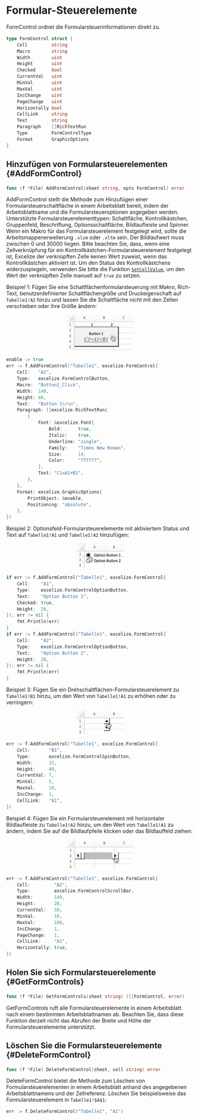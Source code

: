 # Formular-Steuerelemente

FormControl ordnet die Formularsteuerinformationen direkt zu.

```go
type FormControl struct {
    Cell         string
    Macro        string
    Width        uint
    Height       uint
    Checked      bool
    CurrentVal   uint
    MinVal       uint
    MaxVal       uint
    IncChange    uint
    PageChange   uint
    Horizontally bool
    CellLink     string
    Text         string
    Paragraph    []RichTextRun
    Type         FormControlType
    Format       GraphicOptions
}
```

## Hinzufügen von Formularsteuerelementen {#AddFormControl}

```go
func (f *File) AddFormControl(sheet string, opts FormControl) error
```

AddFormControl stellt die Methode zum Hinzufügen einer Formularsteuerschaltfläche in einem Arbeitsblatt bereit, indem der Arbeitsblattname und die Formularsteueroptionen angegeben werden. Unterstützte Formularsteuerelementtypen: Schaltfläche, Kontrollkästchen, Gruppenfeld, Beschriftung, Optionsschaltfläche, Bildlaufleiste und Spinner. Wenn ein Makro für das Formularsteuerelement festgelegt wird, sollte die Arbeitsmappenerweiterung `.xlsm` oder `.xltm` sein. Der Bildlaufwert muss zwischen 0 und 30000 liegen. Bitte beachten Sie, dass, wenn eine Zellverknüpfung für ein Kontrollkästchen-Formularsteuerelement festgelegt ist, Excelize der verknüpften Zelle keinen Wert zuweist, wenn das Kontrollkästchen aktiviert ist. Um den Status des Kontrollkästchens widerzuspiegeln, verwenden Sie bitte die Funktion [`SetCellValue`](cell.md#SetCellValue), um den Wert der verknüpften Zelle manuell auf `true` zu setzen.

Beispiel 1: Fügen Sie eine Schaltflächenformularsteuerung mit Makro, Rich-Text, benutzerdefinierter Schaltflächengröße und Druckeigenschaft auf `Tabelle1!A2` hinzu und lassen Sie die Schaltfläche nicht mit den Zellen verschieben oder ihre Größe ändern:

<p align="center"><img width="180" src="./images/form_ctrl_button.gif" alt="Hinzufügen von Schaltflächenformularsteuerelementen mit Excelize"></p>

```go
enable := true
err := f.AddFormControl("Tabelle1", excelize.FormControl{
    Cell:   "A2",
    Type:   excelize.FormControlButton,
    Macro:  "Button1_Click",
    Width:  140,
    Height: 60,
    Text:   "Button 1\r\n",
    Paragraph: []excelize.RichTextRun{
        {
            Font: &excelize.Font{
                Bold:      true,
                Italic:    true,
                Underline: "single",
                Family:    "Times New Roman",
                Size:      14,
                Color:     "777777",
            },
            Text: "C1=A1+B1",
        },
    },
    Format: excelize.GraphicOptions{
        PrintObject: &enable,
        Positioning: "absolute",
    },
})
```

Beispiel 2: Optionsfeld-Formularsteuerelemente mit aktiviertem Status und Text auf `Tabelle1!A1` und `Tabelle1!A2` hinzufügen:

<p align="center"><img width="127" src="./images/form_ctrl_option_button.gif" alt="Fügen Sie Optionsfeld-Formularsteuerelemente mit Excelize hinzu"></p>

```go
if err := f.AddFormControl("Tabelle1", excelize.FormControl{
    Cell:    "A1",
    Type:    excelize.FormControlOptionButton,
    Text:    "Option Button 1",
    Checked: true,
    Height:  20,
}); err != nil {
    fmt.Println(err)
}
if err := f.AddFormControl("Tabelle1", excelize.FormControl{
    Cell:    "A2",
    Type:    excelize.FormControlOptionButton,
    Text:    "Option Button 2",
    Height:  20,
}); err != nil {
    fmt.Println(err)
}
```

Beispiel 3: Fügen Sie ein Drehschaltflächen-Formularsteuerelement zu `Tabelle1!B1` hinzu, um den Wert von `Tabelle1!A1` zu erhöhen oder zu verringern:

<p align="center"><img width="126" src="./images/form_ctrl_spin_button.gif" alt="Fügen Sie mit Excelize die Formularsteuerung für Drehschaltflächen hinzu"></p>

```go
err := f.AddFormControl("Tabelle1", excelize.FormControl{
    Cell:       "B1",
    Type:       excelize.FormControlSpinButton,
    Width:      15,
    Height:     40,
    CurrentVal: 7,
    MinVal:     5,
    MaxVal:     10,
    IncChange:  1,
    CellLink:   "A1",
})
```

Beispiel 4: Fügen Sie ein Formularsteuerelement mit horizontaler Bildlaufleiste zu `Tabelle1!A2` hinzu, um den Wert von `Tabelle1!A1` zu ändern, indem Sie auf die Bildlaufpfeile klicken oder das Bildlauffeld ziehen:

<p align="center"><img width="180" src="./images/form_ctrl_scroll_bar.gif" alt="Fügen Sie mit Excelize eine horizontale Bildlaufleisten-Formularsteuerung hinzu"></p>

```go
err := f.AddFormControl("Tabelle1", excelize.FormControl{
    Cell:         "A2",
    Type:         excelize.FormControlScrollBar,
    Width:        140,
    Height:       20,
    CurrentVal:   50,
    MinVal:       10,
    MaxVal:       100,
    IncChange:    1,
    PageChange:   1,
    CellLink:     "A1",
    Horizontally: true,
})
```

## Holen Sie sich Formularsteuerelemente {#GetFormControls}

```go
func (f *File) GetFormControls(sheet string) ([]FormControl, error)
```

GetFormControls ruft alle Formularsteuerelemente in einem Arbeitsblatt nach einem bestimmten Arbeitsblattnamen ab. Beachten Sie, dass diese Funktion derzeit nicht das Abrufen der Breite und Höhe der Formularsteuerelemente unterstützt.

## Löschen Sie die Formularsteuerelemente {#DeleteFormControl}

```go
func (f *File) DeleteFormControl(sheet, cell string) error
```

DeleteFormControl bietet die Methode zum Löschen von Formularsteuerelementen in einem Arbeitsblatt anhand des angegebenen Arbeitsblattnamens und der Zellreferenz. Löschen Sie beispielsweise das Formularsteuerelement in `Tabelle1!$A$1`:

```go
err := f.DeleteFormControl("Tabelle1", "A1")
```
